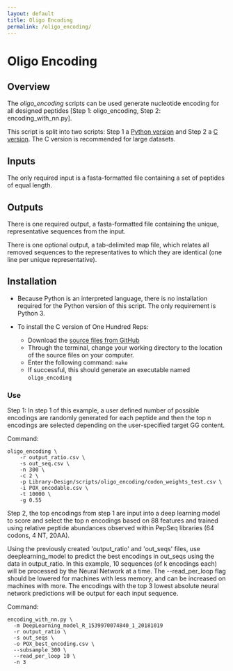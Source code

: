 ```yaml
---
layout: default
title: Oligo Encoding
permalink: /oligo_encoding/
---
```

# Oligo Encoding
## Overview

The *oligo_encoding* scripts can be used generate nucleotide encoding for all designed peptides [Step 1: oligo_encoding, Step 2: encoding_with_nn.py].

This script is split into two scripts: Step 1 a [Python version](https://github.com/LadnerLab/Library-Design/blob/master/oligo_encoding/encoding_with_nn.py) and Step 2 a [C version](https://github.com/LadnerLab/Library-Design/tree/master/oligo_encoding). The C version is recommended for large datasets.

## Inputs

The only required input is a fasta-formatted file containing a set of peptides of equal length.

## Outputs

There is one required output, a fasta-formatted file containing the unique, representative sequences from the input. 

There is one optional output, a tab-delimited map file, which relates all removed sequences to the representatives to which they are identical (one line per unique representative).

## Installation

- Because Python is an interpreted language, there is no installation required for the Python version of this script. The only requirement is Python 3. 

- To install the C version of One Hundred Reps:
    - Download the [source files from GitHub](https://github.com/LadnerLab/Library-Design/tree/master/oligo_encoding)
    - Through the terminal, change your working directory to the location of the source files on your computer.
    - Enter the following command: `make`
    - If successful, this should generate an executable named `oligo_encoding`

### Use

Step 1:
In step 1 of this example, a user defined number of possible encodings are randomly generated for each peptide and then the top n encodings are selected depending on the user-specified target GG content.

Command:
```
oligo_encoding \
    -r output_ratio.csv \
    -s out_seq.csv \
    -n 300 \
    -c 2 \
    -p Library-Design/scripts/oligo_encoding/codon_weights_test.csv \
    -i POX_encodable.csv \
    -t 10000 \
    -g 0.55
```

Step 2, the top encodings from step 1 are input into a deep learning model to score and select the top n encodings based on 88 features and trained using relative peptide abundances observed within PepSeq libraries (64 codons, 4 NT, 20AA).

Using the previously created 'output_ratio' and 'out_seqs' files, use deeplearning_model to predict the best encodings in out_seqs using the data in output_ratio. In this example, 10 sequences (of k encodings each) will be processed by the Neural Network at a time. The --read_per_loop flag should be lowered for machines with less memory, and can be increased on machines with more. The encodings with the top 3 lowest absolute neural network predictions will be output for each input sequence.

Command:
```
encoding_with_nn.py \
  -m DeepLearning_model_R_1539970074840_1_20181019
  -r output_ratio \
  -s out_seqs \
  -o POX_best_encoding.csv \
  --subsample 300 \
  --read_per_loop 10 \
  -n 3
```